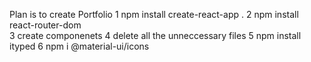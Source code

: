 Plan is to create Portfolio
1 npm install create-react-app .
2  npm install react-router-dom  
3 create componenets
4 delete all the unneccessary files
5 npm install ityped
6 npm i @material-ui/icons